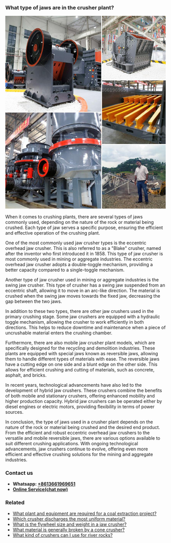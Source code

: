 <h3>What type of jaws are in the crusher plant?</h3><img src='1701744887.jpg' alt=''><p>When it comes to crushing plants, there are several types of jaws commonly used, depending on the nature of the rock or material being crushed. Each type of jaw serves a specific purpose, ensuring the efficient and effective operation of the crushing plant.</p><p>One of the most commonly used jaw crusher types is the eccentric overhead jaw crusher. This is also referred to as a "Blake" crusher, named after the inventor who first introduced it in 1858. This type of jaw crusher is most commonly used in mining or aggregate industries. The eccentric overhead jaw crusher adopts a double-toggle mechanism, providing a better capacity compared to a single-toggle mechanism.</p><p>Another type of jaw crusher used in mining or aggregate industries is the swing jaw crusher. This type of crusher has a swing jaw suspended from an eccentric shaft, allowing it to move in an arc-like direction. The material is crushed when the swing jaw moves towards the fixed jaw, decreasing the gap between the two jaws.</p><p>In addition to these two types, there are other jaw crushers used in the primary crushing stage. Some jaw crushers are equipped with a hydraulic toggle mechanism, allowing the crusher to work efficiently in both directions. This helps to reduce downtime and maintenance when a piece of uncrushable material enters the crushing chamber.</p><p>Furthermore, there are also mobile jaw crusher plant models, which are specifically designed for the recycling and demolition industries. These plants are equipped with special jaws known as reversible jaws, allowing them to handle different types of materials with ease. The reversible jaws have a cutting edge on one side and a blunt edge on the other side. This allows for efficient crushing and cutting of materials, such as concrete, asphalt, and bricks.</p><p>In recent years, technological advancements have also led to the development of hybrid jaw crushers. These crushers combine the benefits of both mobile and stationary crushers, offering enhanced mobility and higher production capacity. Hybrid jaw crushers can be operated either by diesel engines or electric motors, providing flexibility in terms of power sources.</p><p>In conclusion, the type of jaws used in a crusher plant depends on the nature of the rock or material being crushed and the desired end product. From the efficient and robust eccentric overhead jaw crushers to the versatile and mobile reversible jaws, there are various options available to suit different crushing applications. With ongoing technological advancements, jaw crushers continue to evolve, offering even more efficient and effective crushing solutions for the mining and aggregate industries.</p><h3>Contact us</h3><ul><li><strong>Whatsapp:&nbsp;<a href="https://wa.me/8613661969651">+8613661969651</a></strong></li><li><a href="https://swt.shibang-china.com/?git&amp;zhl&amp;What type of jaws are in the crusher plant"><strong>Online Service(chat now)</strong></a></li></ul><h3>Related</h3><ul><li><a href='What plant and equipment are required for a coal extraction project.md'>What plant and equipment are required for a coal extraction project?</a></li><li><a href='Which crusher discharges the most uniform material.md'>Which crusher discharges the most uniform material?</a></li><li><a href='What is the flywheel size and weight in a jaw crusher.md'>What is the flywheel size and weight in a jaw crusher?</a></li><li><a href='What material is generally broken by a cone crusher.md'>What material is generally broken by a cone crusher?</a></li><li><a href='What kind of crushers can I use for river rocks.md'>What kind of crushers can I use for river rocks?</a></li></ul>